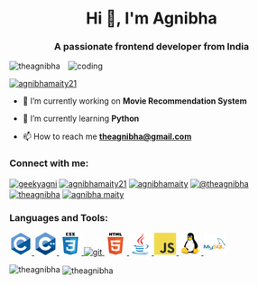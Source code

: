 <h1 align="center">Hi 👋, I'm Agnibha</h1>
<h3 align="center">A passionate frontend developer from India</h3>
<img align="right" alt="coding" width="400" src="https://geekflare.com/wp-content/uploads/2022/10/Coding.png">

<p align="left"> <img src="https://komarev.com/ghpvc/?username=theagnibha&label=Profile%20views&color=0e75b6&style=flat" alt="theagnibha" /> </p>

<p align="left"> <a href="https://twitter.com/agnibhamaity21" target="blank"><img src="https://img.shields.io/twitter/follow/agnibhamaity21?logo=twitter&style=for-the-badge" alt="agnibhamaity21" /></a> </p>

- 🔭 I’m currently working on **Movie Recommendation System**

- 🌱 I’m currently learning **Python**

- 📫 How to reach me **theagnibha@gmail.com**

<h3 align="left">Connect with me:</h3>
<p align="left">
<a href="https://dev.to/geekyagni" target="blank"><img align="center" src="https://raw.githubusercontent.com/rahuldkjain/github-profile-readme-generator/master/src/images/icons/Social/devto.svg" alt="geekyagni" height="30" width="40" /></a>
<a href="https://twitter.com/agnibhamaity21" target="blank"><img align="center" src="https://raw.githubusercontent.com/rahuldkjain/github-profile-readme-generator/master/src/images/icons/Social/twitter.svg" alt="agnibhamaity21" height="30" width="40" /></a>
<a href="https://linkedin.com/in/agnibhamaity" target="blank"><img align="center" src="https://raw.githubusercontent.com/rahuldkjain/github-profile-readme-generator/master/src/images/icons/Social/linked-in-alt.svg" alt="agnibhamaity" height="30" width="40" /></a>
<a href="https://medium.com/@theagnibha" target="blank"><img align="center" src="https://raw.githubusercontent.com/rahuldkjain/github-profile-readme-generator/master/src/images/icons/Social/medium.svg" alt="@theagnibha" height="30" width="40" /></a>
<a href="https://www.hackerrank.com/theagnibha" target="blank"><img align="center" src="https://raw.githubusercontent.com/rahuldkjain/github-profile-readme-generator/master/src/images/icons/Social/hackerrank.svg" alt="theagnibha" height="30" width="40" /></a>
<a href="https://www.leetcode.com/agnibha maity" target="blank"><img align="center" src="https://raw.githubusercontent.com/rahuldkjain/github-profile-readme-generator/master/src/images/icons/Social/leet-code.svg" alt="agnibha maity" height="30" width="40" /></a>
</p>

<h3 align="left">Languages and Tools:</h3>
<p align="left"> <a href="https://www.cprogramming.com/" target="_blank" rel="noreferrer"> <img src="https://raw.githubusercontent.com/devicons/devicon/master/icons/c/c-original.svg" alt="c" width="40" height="40"/> </a> <a href="https://www.w3schools.com/cpp/" target="_blank" rel="noreferrer"> <img src="https://raw.githubusercontent.com/devicons/devicon/master/icons/cplusplus/cplusplus-original.svg" alt="cplusplus" width="40" height="40"/> </a> <a href="https://www.w3schools.com/css/" target="_blank" rel="noreferrer"> <img src="https://raw.githubusercontent.com/devicons/devicon/master/icons/css3/css3-original-wordmark.svg" alt="css3" width="40" height="40"/> </a> <a href="https://git-scm.com/" target="_blank" rel="noreferrer"> <img src="https://www.vectorlogo.zone/logos/git-scm/git-scm-icon.svg" alt="git" width="40" height="40"/> </a> <a href="https://www.w3.org/html/" target="_blank" rel="noreferrer"> <img src="https://raw.githubusercontent.com/devicons/devicon/master/icons/html5/html5-original-wordmark.svg" alt="html5" width="40" height="40"/> </a> <a href="https://www.java.com" target="_blank" rel="noreferrer"> <img src="https://raw.githubusercontent.com/devicons/devicon/master/icons/java/java-original.svg" alt="java" width="40" height="40"/> </a> <a href="https://developer.mozilla.org/en-US/docs/Web/JavaScript" target="_blank" rel="noreferrer"> <img src="https://raw.githubusercontent.com/devicons/devicon/master/icons/javascript/javascript-original.svg" alt="javascript" width="40" height="40"/> </a> <a href="https://www.linux.org/" target="_blank" rel="noreferrer"> <img src="https://raw.githubusercontent.com/devicons/devicon/master/icons/linux/linux-original.svg" alt="linux" width="40" height="40"/> </a> <a href="https://www.mysql.com/" target="_blank" rel="noreferrer"> <img src="https://raw.githubusercontent.com/devicons/devicon/master/icons/mysql/mysql-original-wordmark.svg" alt="mysql" width="40" height="40"/> </a> </p>

<p><img align="left" src="https://github-readme-stats.vercel.app/api/top-langs?username=theagnibha&show_icons=true&locale=en&layout=compact" alt="theagnibha" /></p>

<p>&nbsp;<img align="center" src="https://github-readme-stats.vercel.app/api?username=theagnibha&show_icons=true&locale=en" alt="theagnibha" /></p>
